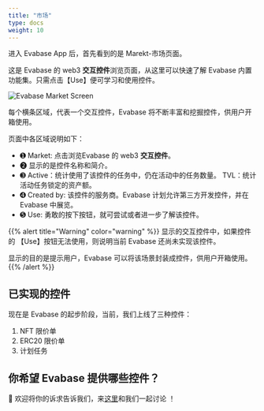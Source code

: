 ```yaml
---
title: "市场"
type: docs
weight: 10
---
```



进入 Evabase App 后，首先看到的是 Marekt-市场页面。

这是 Evabase 的 web3 **交互控件**浏览页面，从这里可以快速了解 Evabase 内置功能集。只需点击【Use】便可学习和使用控件。


![Evabase Market Screen](/img/market.png)

每个横条区域，代表一个交互控件，Evabase 将不断丰富和挖掘控件，供用户开箱使用。

页面中各区域说明如下：

+ ➊ Market: 点击浏览Evabase 的 web3 **交互控件**。
+ ➋ 显示的是控件名称和简介。
+ ➌ Active：统计使用了该控件的任务中，仍在活动中的任务数量。 TVL：统计活动任务锁定的资产额。
+ ➍ Created by: 该控件的服务商。Evabase 计划允许第三方开发控件，并在 Evabase 中展览。
+ ➎ Use: 勇敢的按下按钮，就可尝试或者进一步了解该控件。

{{% alert title="Warning" color="warning" %}}
显示的交互控件中，如果控件的 【Use】按钮无法使用，则说明当前 Evabase 还尚未实现该控件。

显示的目的是提示用户，Evabase 可以将该场景封装成控件，供用户开箱使用。
{{% /alert %}}

## 已实现的控件

现在是 Evabase 的起步阶段，当前，我们上线了三种控件：

1. NFT 限价单
2. ERC20 限价单
3. 计划任务


## 你希望 Evabase 提供哪些控件？

👏 欢迎将你的诉求告诉我们，来[这里](https://github.com/evabase/evabase)和我们一起讨论 ！